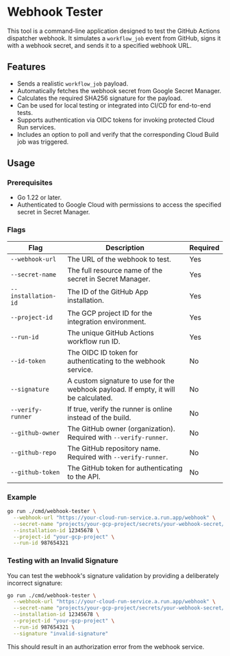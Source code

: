 # Webhook Tester

This tool is a command-line application designed to test the GitHub Actions dispatcher webhook. It simulates a `workflow_job` event from GitHub, signs it with a webhook secret, and sends it to a specified webhook URL.

## Features

-   Sends a realistic `workflow_job` payload.
-   Automatically fetches the webhook secret from Google Secret Manager.
-   Calculates the required SHA256 signature for the payload.
-   Can be used for local testing or integrated into CI/CD for end-to-end tests.
-   Supports authentication via OIDC tokens for invoking protected Cloud Run services.
-   Includes an option to poll and verify that the corresponding Cloud Build job was triggered.

## Usage

### Prerequisites

-   Go 1.22 or later.
-   Authenticated to Google Cloud with permissions to access the specified secret in Secret Manager.

### Flags

| Flag                | Description                                                                          | Required |
| ------------------- | ------------------------------------------------------------------------------------ | -------- |
| `--webhook-url`     | The URL of the webhook to test.                                                      | Yes      |
| `--secret-name`     | The full resource name of the secret in Secret Manager.                              | Yes      |
| `--installation-id` | The ID of the GitHub App installation.                                               | Yes      |
| `--project-id`      | The GCP project ID for the integration environment.                                  | Yes      |
| `--run-id`          | The unique GitHub Actions workflow run ID.                                           | Yes      |
| `--id-token`        | The OIDC ID token for authenticating to the webhook service.                         | No       |
| `--signature`       | A custom signature to use for the webhook payload. If empty, it will be calculated.  | No       |
| `--verify-runner`   | If true, verify the runner is online instead of the build.                           | No       |
| `--github-owner`    | The GitHub owner (organization). Required with `--verify-runner`.                    | No       |
| `--github-repo`     | The GitHub repository name. Required with `--verify-runner`.                         | No       |
| `--github-token`    | The GitHub token for authenticating to the API.                                      | No       |

### Example

```bash
go run ./cmd/webhook-tester \
  --webhook-url "https://your-cloud-run-service.a.run.app/webhook" \
  --secret-name "projects/your-gcp-project/secrets/your-webhook-secret/versions/latest" \
  --installation-id 12345678 \
  --project-id "your-gcp-project" \
  --run-id 987654321
```

### Testing with an Invalid Signature

You can test the webhook's signature validation by providing a deliberately incorrect signature:

```bash
go run ./cmd/webhook-tester \
  --webhook-url "https://your-cloud-run-service.a.run.app/webhook" \
  --secret-name "projects/your-gcp-project/secrets/your-webhook-secret/versions/latest" \
  --installation-id 12345678 \
  --project-id "your-gcp-project" \
  --run-id 987654321 \
  --signature "invalid-signature"
```

This should result in an authorization error from the webhook service.

